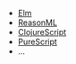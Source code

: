 * [Elm](http://elm-lang.org/)
* [ReasonML](https://reasonml.github.io/)
* [ClojureScript](https://clojurescript.org/)
* [PureScript](http://www.purescript.org/)
* ...